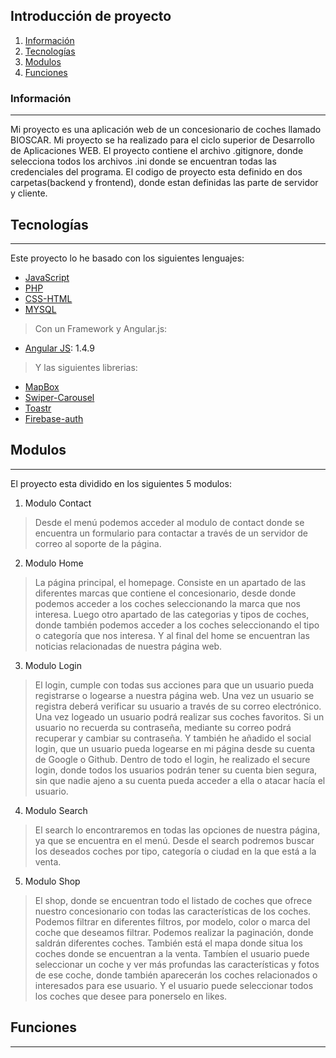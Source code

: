 ## Introducción de proyecto
1. [Información](#Información)
2. [Tecnologías](#Tecnologías)
3. [Modulos](#Modulos)
4. [Funciones](#Funciones)

### Información
***
Mi proyecto es una aplicación web de un concesionario de coches llamado BIOSCAR. Mi proyecto se ha realizado para el ciclo superior de Desarrollo de Aplicaciones WEB. El proyecto contiene el archivo .gitignore, donde selecciona todos los archivos .ini donde se encuentran todas las credenciales del programa. El codigo de proyecto esta definido en dos carpetas(backend y frontend), donde estan definidas las parte de servidor y cliente.

## Tecnologías
***
Este proyecto lo he basado con los siguientes lenguajes:
* [JavaScript](https://www.javascript.com/)
* [PHP](https://www.php.net/)
* [CSS-HTML](https://html.com/)
* [MYSQL](https://www.mysql.com/)
> Con un Framework y Angular.js:
* [Angular JS](https://angularjs.org/): 1.4.9
> Y las siguientes librerias:
* [MapBox](https://docs.mapbox.com/)
* [Swiper-Carousel](https://swiperjs.com/swiper-api)
* [Toastr](https://www.npmjs.com/package/toastr)
* [Firebase-auth](https://firebase.google.com)

## Modulos
***
El proyecto esta dividido en los siguientes 5 modulos:
1. Modulo Contact
  > Desde el menú podemos acceder al modulo de contact donde se encuentra un formulario para contactar a través de un servidor de correo al soporte de la         página.

2. Modulo Home
  > La página principal, el homepage. Consiste en un apartado de las diferentes marcas que contiene el concesionario, desde donde podemos acceder a los       coches seleccionando la marca que nos interesa. Luego otro apartado de las categorias y tipos de coches, donde también podemos acceder a los coches seleccionando el tipo o categoría que nos interesa. Y al final del home se encuentran las noticias relacionadas de nuestra página web.

3. Modulo Login
  > El login, cumple con todas sus acciones para que un usuario pueda registrarse o logearse a nuestra página web. Una vez un usuario se registra deberá verificar su usuario a través de su correo electrónico. Una vez logeado un usuario podrá realizar sus coches favoritos. Si un usuario no recuerda su contraseña, mediante su correo podrá recuperar y cambiar su contraseña. Y también he añadido el social login, que un usuario pueda logearse en mi página desde su cuenta de Google o Github. Dentro de todo el login, he realizado el secure login, donde todos los usuarios podrán tener su cuenta bien segura, sin que nadie ajeno a su cuenta pueda acceder a ella o atacar hacía el usuario.

4. Modulo Search
  > El search lo encontraremos en todas las opciones de nuestra página, ya que se encuentra en el menú. Desde el search podremos buscar los deseados coches por tipo, categoría o ciudad en la que está a la venta.

5. Modulo Shop
  > El shop, donde se encuentran todo el listado de coches que ofrece nuestro concesionario con todas las características de los coches. Podemos filtrar en diferentes filtros, por modelo, color o marca del coche que deseamos filtrar. Podemos realizar la paginación, donde saldrán diferentes coches. También está el mapa donde situa los coches donde se encuentran a la venta. Tambíen el usuario puede seleccionar un coche y ver más profundas las características y fotos de ese coche, donde también aparecerán los coches relacionados o interesados para ese usuario. Y el usuario puede seleccionar todos los coches que desee para ponerselo en likes.


## Funciones
***
>
>
